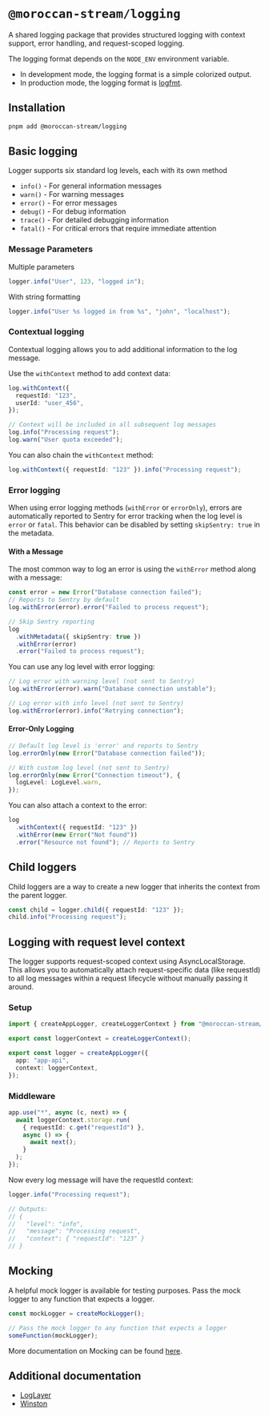 # `@moroccan-stream/logging`

A shared logging package that provides structured logging with context support, error handling, and request-scoped logging.

The logging format depends on the `NODE_ENV` environment variable.

- In development mode, the logging format is a simple colorized output.
- In production mode, the logging format is [logfmt](https://brandur.org/logfmt).

## Installation

```bash
pnpm add @moroccan-stream/logging
```

## Basic logging

Logger supports six standard log levels, each with its own method

- `info()` - For general information messages
- `warn()` - For warning messages
- `error()` - For error messages
- `debug()` - For debug information
- `trace()` - For detailed debugging information
- `fatal()` - For critical errors that require immediate attention

### Message Parameters

Multiple parameters

```ts
logger.info("User", 123, "logged in");
```

With string formatting

```ts
logger.info("User %s logged in from %s", "john", "localhost");
```

### Contextual logging

Contextual logging allows you to add additional information to the log message.

Use the `withContext` method to add context data:

```ts
log.withContext({
  requestId: "123",
  userId: "user_456",
});

// Context will be included in all subsequent log messages
log.info("Processing request");
log.warn("User quota exceeded");
```

You can also chain the `withContext` method:

```ts
log.withContext({ requestId: "123" }).info("Processing request");
```

### Error logging

When using error logging methods (`withError` or `errorOnly`), errors are automatically reported to Sentry for error tracking when the log level is `error` or `fatal`. This behavior can be disabled by setting `skipSentry: true` in the metadata.

#### With a Message

The most common way to log an error is using the `withError` method along with a message:

```ts
const error = new Error("Database connection failed");
// Reports to Sentry by default
log.withError(error).error("Failed to process request");

// Skip Sentry reporting
log
  .withMetadata({ skipSentry: true })
  .withError(error)
  .error("Failed to process request");
```

You can use any log level with error logging:

```ts
// Log error with warning level (not sent to Sentry)
log.withError(error).warn("Database connection unstable");

// Log error with info level (not sent to Sentry)
log.withError(error).info("Retrying connection");
```

#### Error-Only Logging

```ts
// Default log level is 'error' and reports to Sentry
log.errorOnly(new Error("Database connection failed"));

// With custom log level (not sent to Sentry)
log.errorOnly(new Error("Connection timeout"), {
  logLevel: LogLevel.warn,
});
```

You can also attach a context to the error:

```ts
log
  .withContext({ requestId: "123" })
  .withError(new Error("Not found"))
  .error("Resource not found"); // Reports to Sentry
```

## Child loggers

Child loggers are a way to create a new logger that inherits the context from the parent logger.

```ts
const child = logger.child({ requestId: "123" });
child.info("Processing request");
```

## Logging with request level context

The logger supports request-scoped context using AsyncLocalStorage. This allows you to automatically attach request-specific data (like requestId) to all log messages within a request lifecycle without manually passing it around.

### Setup

```ts
import { createAppLogger, createLoggerContext } from "@moroccan-stream/logging";

export const loggerContext = createLoggerContext();

export const logger = createAppLogger({
  app: "app-api",
  context: loggerContext,
});
```

### Middleware

```ts
app.use("*", async (c, next) => {
  await loggerContext.storage.run(
    { requestId: c.get("requestId") },
    async () => {
      await next();
    }
  );
});
```

Now every log message will have the requestId context:

```ts
logger.info("Processing request");

// Outputs:
// {
//   "level": "info",
//   "message": "Processing request",
//   "context": { "requestId": "123" }
// }
```

## Mocking

A helpful mock logger is available for testing purposes. Pass the mock logger to any function that expects a logger.

```ts
const mockLogger = createMockLogger();

// Pass the mock logger to any function that expects a logger
someFunction(mockLogger);
```

More documentation on Mocking can be found [here](https://loglayer.dev/logging-api/unit-testing.html#working-with-loglayer-in-testing).

## Additional documentation

- [LogLayer](https://loglayer.dev/)
- [Winston](https://github.com/winstonjs/winston)
